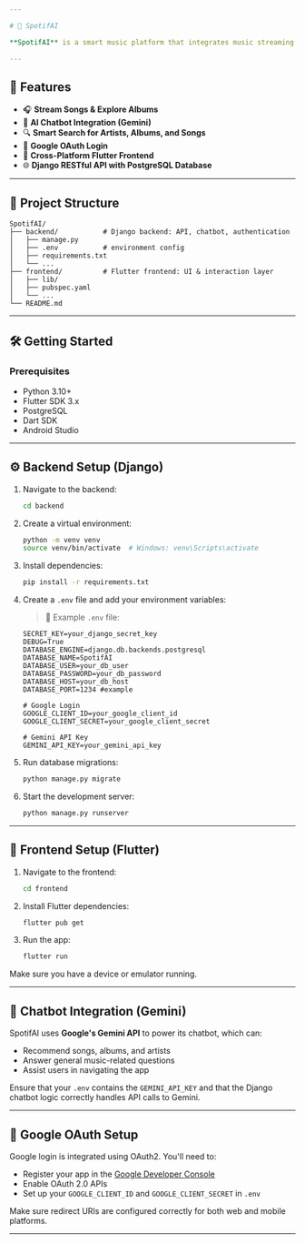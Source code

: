```yaml
---

# 🎵 SpotifAI

**SpotifAI** is a smart music platform that integrates music streaming with a powerful chatbot experience. The app is built with a modern **Flutter** frontend and a **Django** backend, designed to provide users with personalized, interactive, and conversational music recommendations.

---
```


## 🚀 Features

* 🎧 **Stream Songs & Explore Albums**
* 🤖 **AI Chatbot Integration (Gemini)**
* 🔍 **Smart Search for Artists, Albums, and Songs**
* 🔐 **Google OAuth Login**
* 📱 **Cross-Platform Flutter Frontend**
* 🌐 **Django RESTful API with PostgreSQL Database**

---

## 📁 Project Structure

```
SpotifAI/
├── backend/           # Django backend: API, chatbot, authentication
│   ├── manage.py
│   ├── .env           # environment config
│   ├── requirements.txt
│   └── ...
├── frontend/          # Flutter frontend: UI & interaction layer
│   ├── lib/
│   ├── pubspec.yaml
│   └── ...
└── README.md
```

---

## 🛠️ Getting Started

### Prerequisites

* Python 3.10+
* Flutter SDK 3.x
* PostgreSQL
* Dart SDK
* Android Studio

---

## ⚙️ Backend Setup (Django)

1. Navigate to the backend:

   ```bash
   cd backend
   ```

2. Create a virtual environment:

   ```bash
   python -m venv venv
   source venv/bin/activate  # Windows: venv\Scripts\activate
   ```

3. Install dependencies:

   ```bash
   pip install -r requirements.txt
   ```

4. Create a `.env` file and add your environment variables:

   > 📄 Example `.env` file:

   ```env
   SECRET_KEY=your_django_secret_key
   DEBUG=True
   DATABASE_ENGINE=django.db.backends.postgresql
   DATABASE_NAME=SpotifAI
   DATABASE_USER=your_db_user
   DATABASE_PASSWORD=your_db_password
   DATABASE_HOST=your_db_host
   DATABASE_PORT=1234 #example

   # Google Login
   GOOGLE_CLIENT_ID=your_google_client_id
   GOOGLE_CLIENT_SECRET=your_google_client_secret

   # Gemini API Key
   GEMINI_API_KEY=your_gemini_api_key
   ```

5. Run database migrations:

   ```bash
   python manage.py migrate
   ```

6. Start the development server:

   ```bash
   python manage.py runserver
   ```

---

## 📱 Frontend Setup (Flutter)

1. Navigate to the frontend:

   ```bash
   cd frontend
   ```

2. Install Flutter dependencies:

   ```bash
   flutter pub get
   ```

3. Run the app:

   ```bash
   flutter run
   ```

Make sure you have a device or emulator running.

---

## 🤖 Chatbot Integration (Gemini)

SpotifAI uses **Google's Gemini API** to power its chatbot, which can:

* Recommend songs, albums, and artists
* Answer general music-related questions
* Assist users in navigating the app

Ensure that your `.env` contains the `GEMINI_API_KEY` and that the Django chatbot logic correctly handles API calls to Gemini.

---

## 🔐 Google OAuth Setup

Google login is integrated using OAuth2. You'll need to:

* Register your app in the [Google Developer Console](https://console.developers.google.com/)
* Enable OAuth 2.0 APIs
* Set up your `GOOGLE_CLIENT_ID` and `GOOGLE_CLIENT_SECRET` in `.env`

Make sure redirect URIs are configured correctly for both web and mobile platforms.

---

